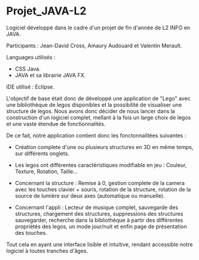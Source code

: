 # Projet_JAVA-L2
 
Logiciel développé dans le cadre d'un projet de fin d'année de L2 INFO en JAVA.

Participants : Jean-David Cross, Amaury Audouard et Valentin Merault.

Languages utilisés :

- CSS Java.
- JAVA et sa librairie JAVA FX.

IDE utilisé : Eclipse.

L'objectif de base était donc de développé une application de "Lego" avec une bibliothèque de legos disponibles et la possibilité de visualiser une structure de legos. Nous avons donc décider de nous lancer dans la construction d'un logiciel complet, mellant à la fois un large choix de legos et une vaste étendue de fonctionnalités.

De ce fait, notre application contient donc les fonctonnalitées suivantes :

- Création complete d'une ou plusieurs structures en 3D en même temps, sur différents onglets.

- Les legos ont différentes caractéristiques modifiable en jeu : Couleur, Texture, Rotation, Taille...

- Concernant la structure : Remise à 0, gestion complete de la camera avec les touches clavier + souris, rotation de la structure, rotation de la source de lumière sur deux axes (automatique ou manuelle).

- Concernant l'appli : Lecteur de musique complet, sauvegarde des structures, chargement des structures, suppressions des structures sauvegarder, recherche dans la bibliothèque à partir des différentes propriétés des legos, un mode jour/nuit et enfin page de présentation des touches.

Tout cela en ayant une interface lisible et intuitive, rendant accessible notre logiciel à toutes tranches d'âges.

